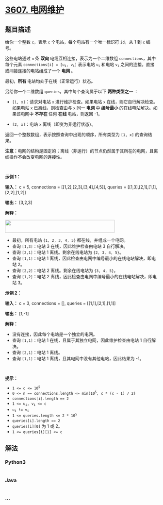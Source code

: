 # [3607. 电网维护](https://leetcode.cn/problems/power-grid-maintenance)

## 题目描述

<!-- 这里写题目描述 -->

<p data-end="401" data-start="120">给你一个整数 <code data-end="194" data-start="191">c</code>，表示 <code data-end="211" data-start="208">c</code> 个电站，每个电站有一个唯一标识符 <code>id</code>，从 1 到 <code>c</code>&nbsp;编号。</p>

<p data-end="401" data-start="120">这些电站通过 <code data-end="295" data-start="292">n</code> 条&nbsp;<strong>双向&nbsp;</strong>电缆互相连接，表示为一个二维数组 <code data-end="357" data-start="344">connections</code>，其中每个元素 <code data-end="430" data-start="405">connections[i] = [u<sub>i</sub>, v<sub>i</sub>]</code> 表示电站 <code>u<sub>i</sub></code> 和电站 <code>v<sub>i</sub></code> 之间的连接。直接或间接连接的电站组成了一个&nbsp;<strong>电网&nbsp;</strong>。</p>

<p data-end="626" data-start="586">最初，<strong>所有&nbsp;</strong>电站均处于在线（正常运行）状态。</p>

<p data-end="720" data-start="628">另给你一个二维数组 <code data-end="667" data-start="658">queries</code>，其中每个查询属于以下&nbsp;<strong>两种类型之一&nbsp;</strong>：</p>

<ul data-end="995" data-start="722">
	<li data-end="921" data-start="722">
	<p data-end="921" data-start="724"><code data-end="732" data-start="724">[1, x]</code>：请求对电站 <code data-end="782" data-start="779">x</code> 进行维护检查。如果电站 <code>x</code> 在线，则它自行解决检查。如果电站 <code>x</code> 已离线，则检查由与 <code>x</code> 同一&nbsp;<strong>电网&nbsp;</strong>中&nbsp;<strong>编号最小&nbsp;</strong>的在线电站解决。如果该电网中&nbsp;<strong>不存在&nbsp;</strong>任何&nbsp;<strong>在线&nbsp;</strong>电站，则返回 -1。</p>
	</li>
	<li data-end="995" data-start="923">
	<p data-end="995" data-start="925"><code data-end="933" data-start="925">[2, x]</code>：电站 <code data-end="946" data-start="943">x</code> 离线（即变为非运行状态）。</p>
	</li>
</ul>

<p data-end="1106" data-start="997">返回一个整数数组，表示按照查询中出现的顺序，所有类型为 <code data-end="1080" data-start="1072">[1, x]</code> 的查询结果。</p>

<p data-end="1106" data-start="997"><strong>注意：</strong>电网的结构是固定的；离线（非运行）的节点仍然属于其所在的电网，且离线操作不会改变电网的连接性。</p>

<p>&nbsp;</p>

<p><strong class="example">示例 1：</strong></p>

<div class="example-block">
<p><strong>输入：</strong> <span class="example-io">c = 5, connections = [[1,2],[2,3],[3,4],[4,5]], queries = [[1,3],[2,1],[1,1],[2,2],[1,2]]</span></p>

<p><strong>输出：</strong> <span class="example-io">[3,2,3]</span></p>

<p><strong>解释：</strong></p>

<p><img alt="" src="https://assets.leetcode.com/uploads/2025/04/15/powergrid.jpg" style="width: 361px; height: 42px;" /></p>

<ul>
	<li data-end="223" data-start="143">最初，所有电站 <code>{1, 2, 3, 4, 5}</code> 都在线，并组成一个电网。</li>
	<li data-end="322" data-start="226">查询 <code>[1,3]</code>：电站 3 在线，因此维护检查由电站 3 自行解决。</li>
	<li data-end="402" data-start="325">查询 <code>[2,1]</code>：电站 1 离线。剩余在线电站为 <code>{2, 3, 4, 5}</code>。</li>
	<li data-end="557" data-start="405">查询 <code>[1,1]</code>：电站 1 离线，因此检查由电网中编号最小的在线电站解决，即电站 2。</li>
	<li data-end="641" data-start="560">查询 <code>[2,2]</code>：电站 2 离线。剩余在线电站为 <code>{3, 4, 5}</code>。</li>
	<li data-end="800" data-start="644">查询 <code>[1,2]</code>：电站 2 离线，因此检查由电网中编号最小的在线电站解决，即电站 3。</li>
</ul>
</div>

<p><strong class="example">示例 2：</strong></p>

<div class="example-block">
<p><strong>输入：</strong> <span class="example-io">c = 3, connections = [], queries = [[1,1],[2,1],[1,1]]</span></p>

<p><strong>输出：</strong> <span class="example-io">[1,-1]</span></p>

<p><strong>解释：</strong></p>

<ul>
	<li data-end="976" data-start="909">没有连接，因此每个电站是一个独立的电网。</li>
	<li data-end="1096" data-start="979">查询 <code>[1,1]</code>：电站 1 在线，且属于其独立电网，因此维护检查由电站 1 自行解决。</li>
	<li data-end="1135" data-start="1099">查询 <code>[2,1]</code>：电站 1 离线。</li>
	<li data-end="1237" data-start="1138">查询 <code>[1,1]</code>：电站 1 离线，且其电网中没有其他电站，因此结果为 -1。</li>
</ul>
</div>

<p>&nbsp;</p>

<p><strong>提示：</strong></p>

<ul>
	<li data-end="155" data-start="139"><code>1 &lt;= c &lt;= 10<sup>5</sup></code></li>
	<li data-end="213" data-start="158"><code>0 &lt;= n == connections.length &lt;= min(10<sup>5</sup>, c * (c - 1) / 2)</code></li>
	<li data-end="244" data-start="216"><code>connections[i].length == 2</code></li>
	<li data-end="295" data-start="247"><code>1 &lt;= u<sub>i</sub>, v<sub>i</sub> &lt;= c</code></li>
	<li data-end="338" data-start="298"><code>u<sub>i</sub> != v<sub>i</sub></code></li>
	<li data-end="374" data-start="341"><code>1 &lt;= queries.length &lt;= 2 * 10<sup>5</sup></code></li>
	<li data-end="401" data-start="377"><code>queries[i].length == 2</code></li>
	<li data-end="436" data-start="404"><code>queries[i][0]</code> 为 1 或 2。</li>
	<li data-end="462" data-start="439"><code>1 &lt;= queries[i][1] &lt;= c</code></li>
</ul>


## 解法

<!-- 这里可写通用的实现逻辑 -->

<!-- tabs:start -->

### **Python3**

<!-- 这里可写当前语言的特殊实现逻辑 -->

```python

```

### **Java**

<!-- 这里可写当前语言的特殊实现逻辑 -->

```java

```

### **...**

```

```

<!-- tabs:end -->
